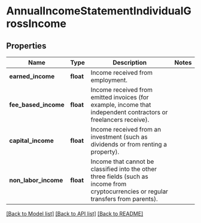 # AnnualIncomeStatementIndividualGrossIncome

## Properties
Name | Type | Description | Notes
------------ | ------------- | ------------- | -------------
**earned_income** | **float** | Income received from employment. | 
**fee_based_income** | **float** | Income received from emitted invoices (for example, income that independent contractors or freelancers receive). | 
**capital_income** | **float** | Income received from an investment (such as dividends or from renting a property). | 
**non_labor_income** | **float** | Income that cannot be classified into the other three fields (such as income from cryptocurrencies or regular transfers from parents). | 

[[Back to Model list]](../../README.md#documentation-for-models) [[Back to API list]](../../README.md#documentation-for-api-endpoints) [[Back to README]](../../README.md)

